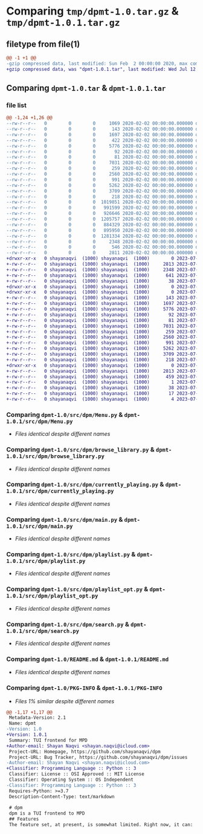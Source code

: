 # Comparing `tmp/dpmt-1.0.tar.gz` & `tmp/dpmt-1.0.1.tar.gz`

## filetype from file(1)

```diff
@@ -1 +1 @@
-gzip compressed data, last modified: Sun Feb  2 00:00:00 2020, max compression
+gzip compressed data, was "dpmt-1.0.1.tar", last modified: Wed Jul 12 08:07:38 2023, max compression
```

## Comparing `dpmt-1.0.tar` & `dpmt-1.0.1.tar`

### file list

```diff
@@ -1,24 +1,26 @@
--rw-r--r--   0        0        0     1069 2020-02-02 00:00:00.000000 dpmt-1.0/LISENCE
--rw-r--r--   0        0        0      143 2020-02-02 00:00:00.000000 dpmt-1.0/src/dpm/Colours.py
--rw-r--r--   0        0        0     1697 2020-02-02 00:00:00.000000 dpmt-1.0/src/dpm/Menu.py
--rw-r--r--   0        0        0      422 2020-02-02 00:00:00.000000 dpmt-1.0/src/dpm/TODO.md
--rw-r--r--   0        0        0     5776 2020-02-02 00:00:00.000000 dpmt-1.0/src/dpm/browse_library.py
--rw-r--r--   0        0        0       92 2020-02-02 00:00:00.000000 dpmt-1.0/src/dpm/client.py
--rw-r--r--   0        0        0       81 2020-02-02 00:00:00.000000 dpmt-1.0/src/dpm/cs.py
--rw-r--r--   0        0        0     7031 2020-02-02 00:00:00.000000 dpmt-1.0/src/dpm/currently_playing.py
--rw-r--r--   0        0        0      259 2020-02-02 00:00:00.000000 dpmt-1.0/src/dpm/info_panel.py
--rw-r--r--   0        0        0     2560 2020-02-02 00:00:00.000000 dpmt-1.0/src/dpm/main.py
--rw-r--r--   0        0        0      991 2020-02-02 00:00:00.000000 dpmt-1.0/src/dpm/playlist.py
--rw-r--r--   0        0        0     5262 2020-02-02 00:00:00.000000 dpmt-1.0/src/dpm/playlist_opt.py
--rw-r--r--   0        0        0     3709 2020-02-02 00:00:00.000000 dpmt-1.0/src/dpm/search.py
--rw-r--r--   0        0        0      218 2020-02-02 00:00:00.000000 dpmt-1.0/src/dpm/shuffle.py
--rw-r--r--   0        0        0  1019851 2020-02-02 00:00:00.000000 dpmt-1.0/src/dpm/screenshots/browse_albums.png
--rw-r--r--   0        0        0   991599 2020-02-02 00:00:00.000000 dpmt-1.0/src/dpm/screenshots/browse_artist.png
--rw-r--r--   0        0        0   926646 2020-02-02 00:00:00.000000 dpmt-1.0/src/dpm/screenshots/browse_title.png
--rw-r--r--   0        0        0  1205757 2020-02-02 00:00:00.000000 dpmt-1.0/src/dpm/screenshots/currently_playing.png
--rw-r--r--   0        0        0   884329 2020-02-02 00:00:00.000000 dpmt-1.0/src/dpm/screenshots/main_menu.png
--rw-r--r--   0        0        0   895950 2020-02-02 00:00:00.000000 dpmt-1.0/src/dpm/screenshots/playlist_options.png
--rw-r--r--   0        0        0  1281334 2020-02-02 00:00:00.000000 dpmt-1.0/src/dpm/screenshots/search_results.png
--rw-r--r--   0        0        0     2348 2020-02-02 00:00:00.000000 dpmt-1.0/README.md
--rw-r--r--   0        0        0      546 2020-02-02 00:00:00.000000 dpmt-1.0/pyproject.toml
--rw-r--r--   0        0        0     2811 2020-02-02 00:00:00.000000 dpmt-1.0/PKG-INFO
+drwxr-xr-x   0 shayanaqvi  (1000) shayanaqvi  (1000)        0 2023-07-12 08:07:38.327177 dpmt-1.0.1/
+-rw-r--r--   0 shayanaqvi  (1000) shayanaqvi  (1000)     2813 2023-07-12 08:07:38.327177 dpmt-1.0.1/PKG-INFO
+-rw-r--r--   0 shayanaqvi  (1000) shayanaqvi  (1000)     2348 2023-07-12 07:27:40.000000 dpmt-1.0.1/README.md
+-rw-r--r--   0 shayanaqvi  (1000) shayanaqvi  (1000)      641 2023-07-12 08:07:23.000000 dpmt-1.0.1/pyproject.toml
+-rw-r--r--   0 shayanaqvi  (1000) shayanaqvi  (1000)       38 2023-07-12 08:07:38.327177 dpmt-1.0.1/setup.cfg
+drwxr-xr-x   0 shayanaqvi  (1000) shayanaqvi  (1000)        0 2023-07-12 08:07:38.323177 dpmt-1.0.1/src/
+drwxr-xr-x   0 shayanaqvi  (1000) shayanaqvi  (1000)        0 2023-07-12 08:07:38.326177 dpmt-1.0.1/src/dpm/
+-rw-r--r--   0 shayanaqvi  (1000) shayanaqvi  (1000)      143 2023-07-10 16:32:49.000000 dpmt-1.0.1/src/dpm/Colours.py
+-rw-r--r--   0 shayanaqvi  (1000) shayanaqvi  (1000)     1697 2023-07-08 09:34:21.000000 dpmt-1.0.1/src/dpm/Menu.py
+-rw-r--r--   0 shayanaqvi  (1000) shayanaqvi  (1000)     5776 2023-07-10 16:32:54.000000 dpmt-1.0.1/src/dpm/browse_library.py
+-rw-r--r--   0 shayanaqvi  (1000) shayanaqvi  (1000)       92 2023-07-10 16:20:57.000000 dpmt-1.0.1/src/dpm/client.py
+-rw-r--r--   0 shayanaqvi  (1000) shayanaqvi  (1000)       81 2023-07-08 09:41:05.000000 dpmt-1.0.1/src/dpm/cs.py
+-rw-r--r--   0 shayanaqvi  (1000) shayanaqvi  (1000)     7031 2023-07-12 06:32:13.000000 dpmt-1.0.1/src/dpm/currently_playing.py
+-rw-r--r--   0 shayanaqvi  (1000) shayanaqvi  (1000)      259 2023-07-10 16:33:18.000000 dpmt-1.0.1/src/dpm/info_panel.py
+-rw-r--r--   0 shayanaqvi  (1000) shayanaqvi  (1000)     2560 2023-07-12 05:18:08.000000 dpmt-1.0.1/src/dpm/main.py
+-rw-r--r--   0 shayanaqvi  (1000) shayanaqvi  (1000)      991 2023-07-10 14:53:13.000000 dpmt-1.0.1/src/dpm/playlist.py
+-rw-r--r--   0 shayanaqvi  (1000) shayanaqvi  (1000)     5262 2023-07-10 16:34:06.000000 dpmt-1.0.1/src/dpm/playlist_opt.py
+-rw-r--r--   0 shayanaqvi  (1000) shayanaqvi  (1000)     3709 2023-07-10 16:34:47.000000 dpmt-1.0.1/src/dpm/search.py
+-rw-r--r--   0 shayanaqvi  (1000) shayanaqvi  (1000)      218 2023-07-12 05:53:50.000000 dpmt-1.0.1/src/dpm/shuffle.py
+drwxr-xr-x   0 shayanaqvi  (1000) shayanaqvi  (1000)        0 2023-07-12 08:07:38.327177 dpmt-1.0.1/src/dpmt.egg-info/
+-rw-r--r--   0 shayanaqvi  (1000) shayanaqvi  (1000)     2813 2023-07-12 08:07:38.000000 dpmt-1.0.1/src/dpmt.egg-info/PKG-INFO
+-rw-r--r--   0 shayanaqvi  (1000) shayanaqvi  (1000)      459 2023-07-12 08:07:38.000000 dpmt-1.0.1/src/dpmt.egg-info/SOURCES.txt
+-rw-r--r--   0 shayanaqvi  (1000) shayanaqvi  (1000)        1 2023-07-12 08:07:38.000000 dpmt-1.0.1/src/dpmt.egg-info/dependency_links.txt
+-rw-r--r--   0 shayanaqvi  (1000) shayanaqvi  (1000)       38 2023-07-12 08:07:38.000000 dpmt-1.0.1/src/dpmt.egg-info/entry_points.txt
+-rw-r--r--   0 shayanaqvi  (1000) shayanaqvi  (1000)       17 2023-07-12 08:07:38.000000 dpmt-1.0.1/src/dpmt.egg-info/requires.txt
+-rw-r--r--   0 shayanaqvi  (1000) shayanaqvi  (1000)        4 2023-07-12 08:07:38.000000 dpmt-1.0.1/src/dpmt.egg-info/top_level.txt
```

### Comparing `dpmt-1.0/src/dpm/Menu.py` & `dpmt-1.0.1/src/dpm/Menu.py`

 * *Files identical despite different names*

### Comparing `dpmt-1.0/src/dpm/browse_library.py` & `dpmt-1.0.1/src/dpm/browse_library.py`

 * *Files identical despite different names*

### Comparing `dpmt-1.0/src/dpm/currently_playing.py` & `dpmt-1.0.1/src/dpm/currently_playing.py`

 * *Files identical despite different names*

### Comparing `dpmt-1.0/src/dpm/main.py` & `dpmt-1.0.1/src/dpm/main.py`

 * *Files identical despite different names*

### Comparing `dpmt-1.0/src/dpm/playlist.py` & `dpmt-1.0.1/src/dpm/playlist.py`

 * *Files identical despite different names*

### Comparing `dpmt-1.0/src/dpm/playlist_opt.py` & `dpmt-1.0.1/src/dpm/playlist_opt.py`

 * *Files identical despite different names*

### Comparing `dpmt-1.0/src/dpm/search.py` & `dpmt-1.0.1/src/dpm/search.py`

 * *Files identical despite different names*

### Comparing `dpmt-1.0/README.md` & `dpmt-1.0.1/README.md`

 * *Files identical despite different names*

### Comparing `dpmt-1.0/PKG-INFO` & `dpmt-1.0.1/PKG-INFO`

 * *Files 1% similar despite different names*

```diff
@@ -1,17 +1,17 @@
 Metadata-Version: 2.1
 Name: dpmt
-Version: 1.0
+Version: 1.0.1
 Summary: TUI frontend for MPD
+Author-email: Shayan Naqvi <shayan.naqvi@icloud.com>
 Project-URL: Homepage, https://github.com/shayanaqvi/dpm
 Project-URL: Bug Tracker, https://github.com/shayanaqvi/dpm/issues
-Author-email: Shayan Naqvi <shayan.naqvi@icloud.com>
+Classifier: Programming Language :: Python :: 3
 Classifier: License :: OSI Approved :: MIT License
 Classifier: Operating System :: OS Independent
-Classifier: Programming Language :: Python :: 3
 Requires-Python: >=3.7
 Description-Content-Type: text/markdown
 
 # dpm
 dpm is a TUI frontend to MPD
 ## Features
 The feature set, at present, is somewhat limited. Right now, it can:
```

